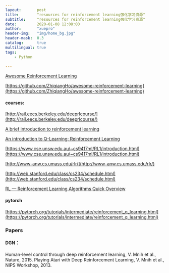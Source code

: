 ```yaml
---
layout:       post
title:        "resources for reinforcement learning强化学习资源"
subtitle:     "resources for reinforcement learning强化学习资源"
date:         2020-01-08 12:08:00
author:       "xuepro"
header-img:   "img/home_bg.jpg"
header-mask:  0.3
catalog:      true
multilingual: true
tags:
    - Python 
    
---    
```


[Awesome Reinforcement Learning](https://github.com/aikorea/awesome-rl)

[https://github.com/ZhiqiangHo/awesome-reinforcement-learning](https://github.com/ZhiqiangHo/awesome-reinforcement-learning)

#### courses:

[http://rail.eecs.berkeley.edu/deeprlcourse/](http://rail.eecs.berkeley.edu/deeprlcourse/)

[A brief introduction to reinforcement learning](https://www.freecodecamp.org/news/a-brief-introduction-to-reinforcement-learning-7799af5840db/)

[An introduction to Q-Learning: Reinforcement Learning](https://blog.floydhub.com/an-introduction-to-q-learning-reinforcement-learning/)

[https://www.cse.unsw.edu.au/~cs9417ml/RL1/introduction.html](https://www.cse.unsw.edu.au/~cs9417ml/RL1/introduction.html)

[http://www-anw.cs.umass.edu/rlr/](http://www-anw.cs.umass.edu/rlr/)

[http://web.stanford.edu/class/cs234/schedule.html](http://web.stanford.edu/class/cs234/schedule.html)

[RL — Reinforcement Learning Algorithms Quick Overview](https://medium.com/@jonathan_hui/rl-model-based-reinforcement-learning-3c2b6f0aa323)

#### pytorch

[https://pytorch.org/tutorials/intermediate/reinforcement_q_learning.html](https://pytorch.org/tutorials/intermediate/reinforcement_q_learning.html)


### Papers

#### DGN：

Human-level control through deep reinforcement learning, V. Mnih et al., Nature, 2015.
Playing Atari with Deep Reinforcement Learning, V. Mnih et al., NIPS Workshop, 2013.
